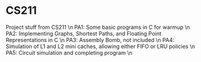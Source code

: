 # CS211
Project stuff from CS211 \n
PA1: Some basic programs in C for warmup \n
PA2: Implementing Graphs, Shortest Paths, and Floating Point Representations in C \n
PA3: Assembly Bomb, not included \n
PA4: Simulation of L1 and L2 mini caches, allowing either FIFO or LRU policies \n
PA5: Circuit simulation and completing program \n

